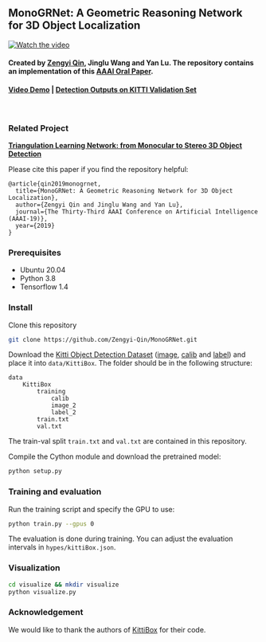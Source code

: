 ## MonoGRNet: A Geometric Reasoning Network for 3D Object Localization

[![Watch the video](demo.jpg)](https://cloud.tsinghua.edu.cn/f/194ddabfd05d4dc78b9f/)

#### Created by [Zengyi Qin](http://www.qinzy.tech/), Jinglu Wang and Yan Lu. The repository contains an implementation of this [AAAI Oral Paper](https://arxiv.org/abs/1811.10247).

#### [Video Demo](https://cloud.tsinghua.edu.cn/f/194ddabfd05d4dc78b9f/) | [Detection Outputs on KITTI Validation Set](https://cloud.tsinghua.edu.cn/f/57dbe05ad60b4e3c8e64/?dl=1)

<br/>

### Related Project
[**Triangulation Learning Network: from Monocular to Stereo 3D Object Detection**](https://github.com/Zengyi-Qin/TLNet)

Please cite this paper if you find the repository helpful:
```
@article{qin2019monogrnet, 
  title={MonoGRNet: A Geometric Reasoning Network for 3D Object Localization}, 
  author={Zengyi Qin and Jinglu Wang and Yan Lu},
  journal={The Thirty-Third AAAI Conference on Artificial Intelligence (AAAI-19)},
  year={2019}
}
```

### Prerequisites
- Ubuntu 20.04
- Python 3.8
- Tensorflow 1.4

### Install
Clone this repository
```bash
git clone https://github.com/Zengyi-Qin/MonoGRNet.git
```

Download the [Kitti Object Detection Dataset](http://www.cvlibs.net/datasets/kitti/eval_object.php?obj_benchmark=3d) ([image](http://www.cvlibs.net/download.php?file=data_object_image_2.zip), [calib](http://www.cvlibs.net/download.php?file=data_object_calib.zip) and [label](http://www.cvlibs.net/download.php?file=data_object_label_2.zip)) and place it into `data/KittiBox`. The folder should be in the following structure:
```
data
    KittiBox
        training
            calib
            image_2
            label_2
        train.txt
        val.txt
```
The train-val split `train.txt` and `val.txt` are contained in this repository.
 
Compile the Cython module and download the pretrained model:
```bash
python setup.py
```

### Training and evaluation
Run the training script and specify the GPU to use:
```bash
python train.py --gpus 0
```
The evaluation is done during training. You can adjust the evaluation intervals in `hypes/kittiBox.json`.

### Visualization
```bash
cd visualize && mkdir visualize
python visualize.py
```

### Acknowledgement
We would like to thank the authors of [KittiBox](https://github.com/MarvinTeichmann/KittiBox) for their code.


